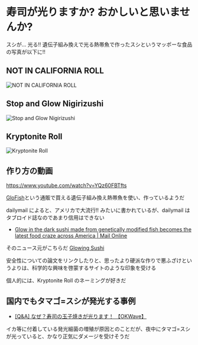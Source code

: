 # 寿司が光りますか? おかしいと思いませんか?

スシが... 光る!!
遺伝子組み換えで光る熱帯魚で作ったスシというマッポーな食品の写真が以下に!!

## NOT IN CALIFORNIA ROLL
![NOT IN CALIFORNIA ROLL](not_in_california_roll.jpg)

## Stop and Glow Nigirizushi
![Stop and Glow Nigirizushi](stop_and_glow_nigirizushi.jpg)

<div style="page-break-after: always;"></div>

## Kryptonite Roll
![Kryptonite Roll](kryptonite_roll.jpg)

## 作り方の動画

https://www.youtube.com/watch?v=YQz60FBTfts

[GloFish](http://www.glofish.com/)という通販で買える遺伝子組み換え熱帯魚を使い、作っているようだ

dailymail によると、アメリカで大流行!! みたいに書かれているが、dailymail はタブロイド誌なのであまり信用はできない
- [Glow in the dark sushi made from genetically modified fish becomes the latest food craze across America | Mail Online](http://www.dailymail.co.uk/sciencetech/article-2116218/Glow-dark-sushi-genetically-modified-fish-latest-food-craze-America.html)

そのニュース元がこちらだ
[Glowing Sushi](http://www.glowingsushi.com/)

安全性についての論文をリンクしたりと、思ったより硬派な作りで悪ふざけというよりは、科学的な興味を啓蒙するサイトのような印象を受ける

個人的には、Kryptonite Roll のネーミングが好きだ

## 国内でもタマゴ=スシが発光する事例

- [[Q&A] なぜ？寿司の玉子焼きが光ります！ 【OKWave】](http://okwave.jp/qa/q5166821.html)

イカ等に付着している発光細菌の増殖が原因とのことだが、夜中にタマゴ=スシが光っていると、かなり正気にダメージを受けそうだ
